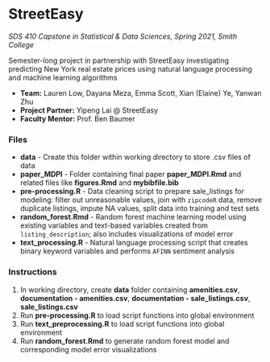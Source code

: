 # StreetEasy

*SDS 410 Capstone in Statistical & Data Sciences, Spring 2021, Smith College*

Semester-long project in partnership with StreetEasy investigating predicting New York real estate prices using natural language processing and machine learning algorithms

-   **Team:** Lauren Low, Dayana Meza, Emma Scott, Xian (Elaine) Ye, Yanwan Zhu
-   **Project Partner:** Yipeng Lai @ StreetEasy
-   **Faculty Mentor:** Prof. Ben Baumer

### Files

-   **data** - Create this folder within working directory to store .csv files of data
-   **paper\_MDPI** - Folder containing final paper **paper\_MDPI.Rmd** and related files like **figures.Rmd** and **mybibfile.bib**
-   **pre-processing.R** - Data cleaning script to prepare sale\_listings for modeling: filter out unreasonable values, join with `zipcodeR` data, remove duplicate listings, impute NA values, split data into training and test sets
-   **random\_forest.Rmd** - Random forest machine learning model using existing variables and text-based variables created from `listing_description`; also includes visualizations of model error
-   **text\_processing.R** - Natural language processing script that creates binary keyword variables and performs `AFINN` sentiment analysis

### Instructions

1.  In working directory, create **data** folder containing **amenities.csv**, **documentation - amenities.csv**, **documentation - sale\_listings.csv**, **sale\_listings.csv**
2.  Run **pre-processing.R** to load script functions into global environment
3.  Run **text\_preprocessing.R** to load script functions into global environment
4.  Run **random\_forest.Rmd** to generate random forest model and corresponding model error visualizations